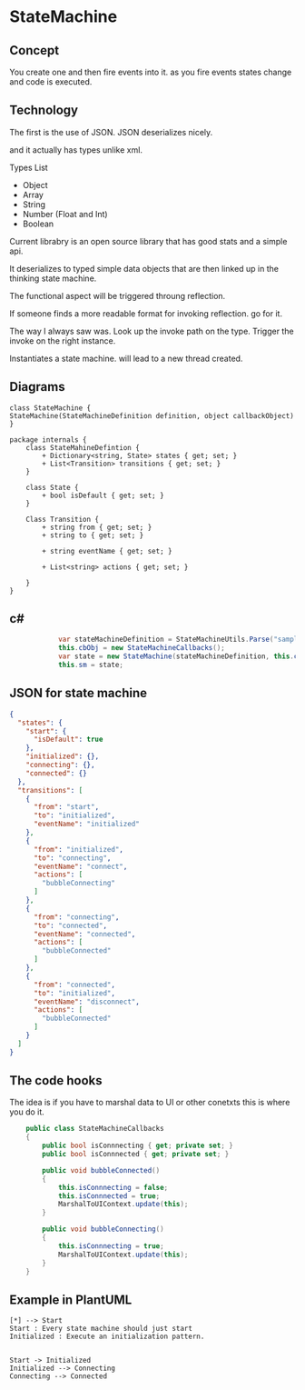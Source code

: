 
# StateMachine

## Concept

You create one and then fire events into it.
as you fire events states change and code is executed.

## Technology

The first is the use of JSON.
JSON deserializes nicely.

and it actually has types unlike xml.

Types List
+ Object 
+ Array
+ String
+ Number (Float and Int)
+ Boolean

Current librabry is an open source library that has good stats and a simple api.

It deserializes to typed simple data objects that are then linked up in the thinking state machine.

The functional aspect will be triggered throung reflection.

If someone finds a more readable format for invoking reflection. go for it.

The way I always saw was.
Look up the invoke path on the type.
Trigger the invoke on the right instance.

Instantiates a state machine.
will lead to a new thread created.

## Diagrams

```plantuml
class StateMachine {
StateMachine(StateMachineDefinition definition, object callbackObject)
}

package internals {
    class StateMahineDefintion {
        + Dictionary<string, State> states { get; set; }
        + List<Transition> transitions { get; set; }
    }

    class State {
        + bool isDefault { get; set; }
    }

    Class Transition {
        + string from { get; set; }
        + string to { get; set; }

        + string eventName { get; set; }

        + List<string> actions { get; set; }

    }
}
```

## c#

```csharp
            var stateMachineDefinition = StateMachineUtils.Parse("samplestatemachine.json");
            this.cbObj = new StateMachineCallbacks();
            var state = new StateMachine(stateMachineDefinition, this.cbObj);
            this.sm = state;

```

## JSON for state machine

```json
{
  "states": {
    "start": {
      "isDefault": true
    },
    "initialized": {},
    "connecting": {},
    "connected": {}
  },
  "transitions": [
    {
      "from": "start",
      "to": "initialized",
      "eventName": "initialized"
    },
    {
      "from": "initialized",
      "to": "connecting",
      "eventName": "connect",
      "actions": [
        "bubbleConnecting"
      ]
    },
    {
      "from": "connecting",
      "to": "connected",
      "eventName": "connected",
      "actions": [
        "bubbleConnected"
      ]
    },
    {
      "from": "connected",
      "to": "initialized",
      "eventName": "disconnect",
      "actions": [
        "bubbleConnected"
      ]
    }
  ]
}
```

## The code hooks

The idea is if you have to marshal data to UI or other conetxts this is where you do it.


```csharp
    public class StateMachineCallbacks
    {
        public bool isConnnecting { get; private set; }
        public bool isConnnected { get; private set; }

        public void bubbleConnected()
        {
            this.isConnnecting = false;
            this.isConnnected = true;
            MarshalToUIContext.update(this);
        }

        public void bubbleConnecting()
        {
            this.isConnnecting = true;
            MarshalToUIContext.update(this);
        }
    }
```

## Example in PlantUML

```plantuml
[*] --> Start
Start : Every state machine should just start
Initialized : Execute an initialization pattern.


Start -> Initialized
Initialized --> Connecting
Connecting --> Connected
```
